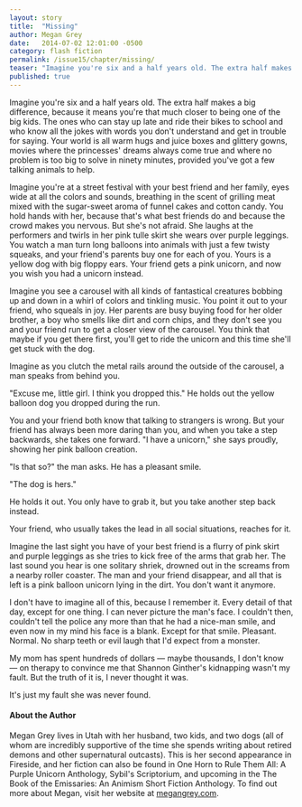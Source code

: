 ```yaml
---
layout: story
title:  "Missing"
author: Megan Grey
date:   2014-07-02 12:01:00 -0500
category: flash fiction
permalink: /issue15/chapter/missing/
teaser: "Imagine you're six and a half years old. The extra half makes a big difference, because it means you're that much closer to being one of the big kids."
published: true
---
```


Imagine you're six and a half years old. The extra half makes a big difference, because it means you're that much closer to being one of the big kids. The ones who can stay up late and ride their bikes to school and who know all the jokes with words you don't understand and get in trouble for saying. Your world is all warm hugs and juice boxes and glittery gowns, movies where the princesses' dreams always come true and where no problem is too big to solve in ninety minutes, provided you've got a few talking animals to help.

Imagine you're at a street festival with your best friend and her family, eyes wide at all the colors and sounds, breathing in the scent of grilling meat mixed with the sugar-sweet aroma of funnel cakes and cotton candy. You hold hands with her, because that's what best friends do and because the crowd makes you nervous. But she's not afraid. She laughs at the performers and twirls in her pink tulle skirt she wears over purple leggings. You watch a man turn long balloons into animals with just a few twisty squeaks, and your friend's parents buy one for each of you. Yours is a yellow dog with big floppy ears. Your friend gets a pink unicorn, and now you wish you had a unicorn instead.

Imagine you see a carousel with all kinds of fantastical creatures bobbing up and down in a whirl of colors and tinkling music. You point it out to your friend, who squeals in joy. Her parents are busy buying food for her older brother, a boy who smells like dirt and corn chips, and they don't see you and your friend run to get a closer view of the carousel. You think that maybe if you get there first, you'll get to ride the unicorn and this time she'll get stuck with the dog.

Imagine as you clutch the metal rails around the outside of the carousel, a man speaks from behind you.

"Excuse me, little girl. I think you dropped this." He holds out the yellow balloon dog you dropped during the run.

You and your friend both know that talking to strangers is wrong. But your friend has always been more daring than you, and when you take a step backwards, she takes one forward. "I have a unicorn," she says proudly, showing her pink balloon creation.

"Is that so?" the man asks. He has a pleasant smile.

"The dog is hers."

He holds it out. You only have to grab it, but you take another step back instead.

Your friend, who usually takes the lead in all social situations, reaches for it.

Imagine the last sight you have of your best friend is a flurry of pink skirt and purple leggings as she tries to kick free of the arms that grab her. The last sound you hear is one solitary shriek, drowned out in the screams from a nearby roller coaster. The man and your friend disappear, and all that is left is a pink balloon unicorn lying in the dirt. You don't want it anymore.

I don't have to imagine all of this, because I remember it. Every detail of that day, except for one thing. I can never picture the man's face. I couldn't then, couldn't tell the police any more than that he had a nice-man smile, and even now in my mind his face is a blank. Except for that smile. Pleasant. Normal. No sharp teeth or evil laugh that I'd expect from a monster.

My mom has spent hundreds of dollars — maybe thousands, I don't know — on therapy to convince me that Shannon Ginther's kidnapping wasn't my fault. But the truth of it is, I never thought it was.

It's just my fault she was never found.

#### About the Author

Megan Grey lives in Utah with her husband, two kids, and two dogs (all of whom are incredibly supportive of the time she spends writing about retired demons and other supernatural outcasts). This is her second appearance in Fireside, and her fiction can also be found in One Horn to Rule Them All: A Purple Unicorn Anthology, Sybil's Scriptorium, and upcoming in the The Book of the Emissaries: An Animism Short Fiction Anthology. To find out more about Megan, visit her website at  [megangrey.com](http://www.megangrey.com).
